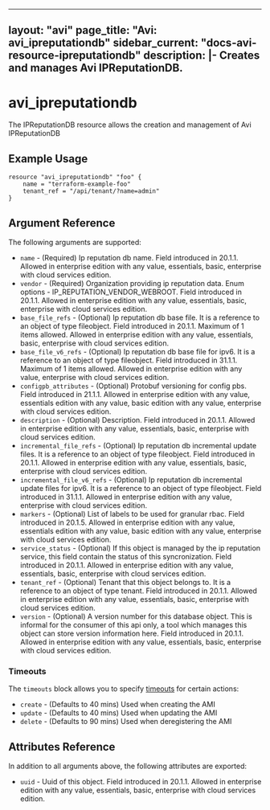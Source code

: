 <!--
    Copyright 2021 VMware, Inc.
    SPDX-License-Identifier: Mozilla Public License 2.0
-->
---
layout: "avi"
page_title: "Avi: avi_ipreputationdb"
sidebar_current: "docs-avi-resource-ipreputationdb"
description: |-
  Creates and manages Avi IPReputationDB.
---

# avi_ipreputationdb

The IPReputationDB resource allows the creation and management of Avi IPReputationDB

## Example Usage

```hcl
resource "avi_ipreputationdb" "foo" {
    name = "terraform-example-foo"
    tenant_ref = "/api/tenant/?name=admin"
}
```

## Argument Reference

The following arguments are supported:

* `name` - (Required) Ip reputation db name. Field introduced in 20.1.1. Allowed in enterprise edition with any value, essentials, basic, enterprise with cloud services edition.
* `vendor` - (Required) Organization providing ip reputation data. Enum options - IP_REPUTATION_VENDOR_WEBROOT. Field introduced in 20.1.1. Allowed in enterprise edition with any value, essentials, basic, enterprise with cloud services edition.
* `base_file_refs` - (Optional) Ip reputation db base file. It is a reference to an object of type fileobject. Field introduced in 20.1.1. Maximum of 1 items allowed. Allowed in enterprise edition with any value, essentials, basic, enterprise with cloud services edition.
* `base_file_v6_refs` - (Optional) Ip reputation db base file for ipv6. It is a reference to an object of type fileobject. Field introduced in 31.1.1. Maximum of 1 items allowed. Allowed in enterprise edition with any value, enterprise with cloud services edition.
* `configpb_attributes` - (Optional) Protobuf versioning for config pbs. Field introduced in 21.1.1. Allowed in enterprise edition with any value, essentials edition with any value, basic edition with any value, enterprise with cloud services edition.
* `description` - (Optional) Description. Field introduced in 20.1.1. Allowed in enterprise edition with any value, essentials, basic, enterprise with cloud services edition.
* `incremental_file_refs` - (Optional) Ip reputation db incremental update files. It is a reference to an object of type fileobject. Field introduced in 20.1.1. Allowed in enterprise edition with any value, essentials, basic, enterprise with cloud services edition.
* `incremental_file_v6_refs` - (Optional) Ip reputation db incremental update files for ipv6. It is a reference to an object of type fileobject. Field introduced in 31.1.1. Allowed in enterprise edition with any value, enterprise with cloud services edition.
* `markers` - (Optional) List of labels to be used for granular rbac. Field introduced in 20.1.5. Allowed in enterprise edition with any value, essentials edition with any value, basic edition with any value, enterprise with cloud services edition.
* `service_status` - (Optional) If this object is managed by the ip reputation service, this field contain the status of this syncronization. Field introduced in 20.1.1. Allowed in enterprise edition with any value, essentials, basic, enterprise with cloud services edition.
* `tenant_ref` - (Optional) Tenant that this object belongs to. It is a reference to an object of type tenant. Field introduced in 20.1.1. Allowed in enterprise edition with any value, essentials, basic, enterprise with cloud services edition.
* `version` - (Optional) A version number for this database object. This is informal for the consumer of this api only, a tool which manages this object can store version information here. Field introduced in 20.1.1. Allowed in enterprise edition with any value, essentials, basic, enterprise with cloud services edition.


### Timeouts

The `timeouts` block allows you to specify [timeouts](https://www.terraform.io/docs/configuration/resources.html#timeouts) for certain actions:

* `create` - (Defaults to 40 mins) Used when creating the AMI
* `update` - (Defaults to 40 mins) Used when updating the AMI
* `delete` - (Defaults to 90 mins) Used when deregistering the AMI

## Attributes Reference

In addition to all arguments above, the following attributes are exported:

* `uuid` -  Uuid of this object. Field introduced in 20.1.1. Allowed in enterprise edition with any value, essentials, basic, enterprise with cloud services edition.

